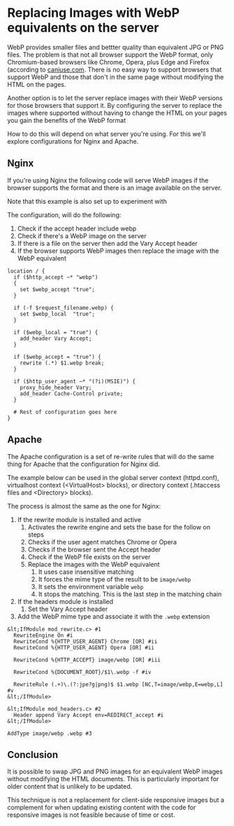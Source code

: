 # Replacing Images with WebP equivalents on the server

WebP provides smaller files and bettter quality than equivalent JPG or PNG files. The problem is that not all browser support the WebP format, only Chromium-based browsers like Chrome, Opera, plus Edge and Firefox (according to [caniuse.com](https://caniuse.com/#feat=webp). There is no easy way to support browsers that support WebP and those that don't in the same page without modifying the HTML on the pages.

Another option is to let the server replace images with their WebP versions for those browsers that support it. By configuring the server to replace the images where supported without having to change the HTML on your pages you gain the benefits of the WebP format

How to do this will depend on what server you're using. For this we'll explore configurations for Nginx and Apache.

## Nginx

If you're using Nginx  the following code will serve WebP images if the browser supports the format and there is an image available on the server.

Note that this example is also set up to experiment with

The configuration, will do the following:

1. Check if the accept header include webp
1. Check if there's a WebP image on the server
1. If there is a file on the server then add the Vary Accept header
1. If the browser supports WebP images then replace the image with the WebP equivalent


```nginx
location / {
  if ($http_accept ~* "webp")
  {
    set $webp_accept "true";
  }

  if (-f $request_filename.webp) {
    set $webp_local  "true";
  }

  if ($webp_local = "true") {
    add_header Vary Accept;
  }

  if ($webp_accept = "true") {
    rewrite (.*) $1.webp break;
  }

  if ($http_user_agent ~* "(?i)(MSIE)") {
    proxy_hide_header Vary;
    add_header Cache-Control private;
  }

  # Rest of configuration goes here
}
```

## Apache

The Apache configuration is a set of re-write rules that will do the same thing for Apache that the configuration for Nginx did.

The example below can be used in the global server context (httpd.conf), virtualhost context (&lt;VirtualHost> blocks), or directory context (.htaccess files and &lt;Directory> blocks).

The process is almost the same as the one for Nginx:

1. If the rewrite module is installed and active
    1. Activates the rewrite engine and sets the base for the follow on steps
    1. Checks if the user agent matches Chrome or Opera
    1. Checks if the browser sent the Accept header
    1. Check if the WebP file exists on the server
    1. Replace the images with the WebP equivalent
        1. It uses case insensitive matching
        1. It forces the mime type of the result to be `image/webp`
        1. It sets the environment variable `webp`
        1. It stops the matching. This is the last step in the matching chain
1. If the headers module is installed
    1. Set the Vary Accept header
1. Add the WebP mime type and associate it with the `.webp` extension

```apacheconf
&lt;IfModule mod_rewrite.c> #1
  RewriteEngine On #i
  RewriteCond %{HTTP_USER_AGENT} Chrome [OR] #ii
  RewriteCond %{HTTP_USER_AGENT} Opera [OR] #ii

  RewriteCond %{HTTP_ACCEPT} image/webp [OR] #iii

  RewriteCond %{DOCUMENT_ROOT}/$1\.webp -f #iv

  RewriteRule (.+)\.(?:jpe?g|png)$ $1.webp [NC,T=image/webp,E=webp,L] #v
&lt;/IfModule>

&lt;IfModule mod_headers.c> #2
  Header append Vary Accept env=REDIRECT_accept #i
&lt;/IfModule>

AddType image/webp .webp #3
```

## Conclusion

It is possible to swap JPG and PNG images for an equivalent WebP images without modifying the HTML documents. This is particularly important for older content that is unlikely to be updated.

This technique is not a replacement for client-side responsive images but a complement for when updating existing content with the code for responsive images is not feasible because of time or cost.
